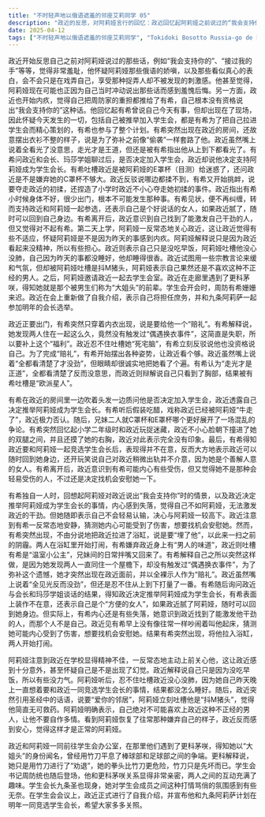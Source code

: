 ```yaml
---
title: "不时轻声地以俄语遮羞的邻座艾莉同学 05"
description: "政近的反思，对阿莉娅言行的回忆：政近回忆起阿莉娅之前说过的“我会支持你的”等话语，觉得很羞耻，认为阿莉娅可能只是在玩弄他。政近的反思，对有希的愧疚：政近想起自己将周防家的重担推给有希，感到内疚，觉得自己没有资格说“我会支持你的”这样的话。政近的反思，有希的计划：政近怀疑有希为了让他加入学生会而设局，认为有希参与了整个计划。有希的“赔礼”，有希的登场：有希在政近要出门时突然出现，只穿着内衣，说是要给政近一个“赔礼”。有希的“赔礼”，有希的解释：有希解释说，她发现两人同住一个屋檐下却没有触发过“偶遇换衣事件”，所以要补上这个“福利”。有希的“赔礼”，政近的吐槽：政近吐槽有希是“死宅脑”，有希反驳说轮不到政近说她。有希的“赔礼”，有希的“服务”：有希摆出各种姿势，让政近看个够，说是对政近的“赔礼”。有希的“赔礼”，政近的反应：政近虽然嘴上说着“全都看清楚了才没劲”，但还是忍不住看了个遍。有希的“赔礼”，有希的理论：有希认为“走光才是正道”，全都看清楚了反而没意思。有希的“赔礼”，政近的辩解：政近辩解说自己只看到了胸部，有希吐槽他是“欧派星人”。兄妹的争论，加入学生会的决定：有希问政近是否决定加入学生会，政近说他决定推举阿莉娅当学生会长。兄妹的争论，有希的反应：有希假装吃醋，说政近被阿莉娅“牛走了”，政近否认。兄妹的争论，罩杯之争：有希和政近争论C罩杯和E罩杯哪个更好，场面混乱。兄妹的争论，有希的回忆：有希回忆起小学时和政近玩捉迷藏，政近不小心摸了她的胸，政近表示不记得这件事。兄妹的争论，有希的安慰：有希得知政近要和阿莉娅一起竞选学生会长后，表示自己并不在意，还说政近可以随时回到她身边。有希的真心，有希的失落：有希独自一人时，流露出失落的表情，觉得自己不如阿莉娅，无法激发政近的干劲。有希的真心，有希的决心：有希表示自己不会输给阿莉娅。有希的真心，政近的猜测：政近猜测有希内心受伤，想要安慰她。有希的真心，有希的恶作剧：有希突然出现，把政近拉到浴缸里，说是要“埋了他”。有希的真心，兄妹的打闹：两人在浴缸里打闹，有希说政近身上有“男人的味道”，政近吐槽有希是“温室小公主”。校园生活，阿莉娅的关心：阿莉娅发现政近精神不佳，主动关心他，让政近觉得很意外。校园生活，政近的解释：政近解释说自己只是没吃早饭，阿莉娅吐槽他没心没肺，自己昨晚都没睡好。校园生活，政近的“告白”：政近引用圣经，说要“爱你的邻居”，阿莉娅吐槽他是“抖M猪头”。校园生活，阿莉娅的“嫌弃”：阿莉娅表示自己不可能喜欢上政近这种不正经的男人。校园生活，政近的安心：政近看到阿莉娅恢复了平常的样子，感到安心。学生会，更科茅咲：政近和阿莉娅前往学生会室，遇到了更科茅咲，得知她是个“大姐头”，曾用竹刀“劝退”了棒球部和足球部的争端。学生会，周防统也：学生会书记周防统也登场，和更科茅咲关系亲密，两人互动很有趣。学生会，九条圣：学生会长九条圣登场，对学生会成员之间的“打情骂俏”表示无奈。学生会，政近的自我介绍：政近在学生会上正式自我介绍，并宣布明年要和阿莉娅一起竞选学生会长。"
date: 2025-04-12
tags: ["不时轻声地以俄语遮羞的邻座艾莉同学", "Tokidoki Bosotto Russia-go de Dereru Tonari no Alya-san", "202407"]
---
```


政近开始反思自己之前对阿莉娅说过的那些话，例如“我会支持你的”、“接过我的手”等等，觉得非常羞耻，他怀疑阿莉娅那些俄语的娇嗔，以及那些看似真心的表白，会不会只是在戏弄自己，享受那种捉弄人却不被发现的刺激感。他甚至觉得，阿莉娅现在可能也正因为自己当时冲动说出那些话而感到羞愧后悔。另一方面，政近也开始内疚，觉得自己把周防家的重担都推给了有希，自己根本没有资格说出“我会支持你的”这种话。他回忆起有希曾说自己今天有事，但却出现在了现场，因此怀疑今天发生的一切，包括自己被推举加入学生会，都是有希为了把自己拉进学生会而精心策划的，有希也参与了整个计划。有希突然出现在政近的房间，还故意摆出衣衫不整的样子，说是为了弥补之前像“偷袭”一样套路了他。政近虽然嘴上说着全看光了没意思，走光才是王道，但还是被有希指出他从上到下都看光了。有希问政近和会长、玛莎学姐聊过后，是否决定加入学生会，政近却说他决定支持阿莉娅成为学生会长。有希吐槽政近是被阿莉娅的E罩杯（目测）给迷惑了，还问政近是不是嫌弃她的C罩杯不够大。政近反驳说哪边都揉不到，有希又开始挑衅，说要夺走政近的初揉，还捏造了小学时政近不小心夺走她初揉的事件。政近指出有希小时候身体不好，很少出门，根本不可能发生那种事。有希见状，便不再纠缠，转而支持政近和阿莉娅一起参选，还表示自己是个好说话的女人，如果政近腻了，随时可以回到自己身边。有希离开后，政近意识到自己找到了能激发自己干劲的人，但又觉得对不起有希。第二天上学，阿莉娅一反常态地关心政近，这让政近觉得有些不适应，怀疑阿莉娅是不是因为昨天的事感到内疚。阿莉娅解释说只是因为政近看起来没精神，所以有些担心。政近则表示自己只是没吃早饭，阿莉娅吐槽他没心没肺，自己因为昨天的事都没睡好，他却睡得很香。政近试图用一些宗教言论来缓和气氛，但却被阿莉娅吐槽是抖M猪头，阿莉娅表示自己果然还是不喜欢这种不正经的男人。之后，阿莉娅邀请政近一起去学生会室。政近在走廊里遇到了更科茅咲，得知她就是那个被男生们称为“大姐头”的前辈。学生会开会时，周防有希姗姗来迟。政近在会上重新做了自我介绍，表示自己将担任庶务，并和九条阿莉萨一起参加明年的会长选举。

政近正要出门，有希突然只穿着内衣出现，说是要给他一个“赔礼”。有希解释说，她发现两人住在一起这么久，竟然没有触发过“偶遇换衣事件”，这简直是失职，所以要补上这个“福利”。政近忍不住吐槽她“死宅脑”，有希立刻反驳说他也没资格说自己。为了完成“赔礼”，有希开始摆出各种姿势，让政近看个够。政近虽然嘴上说着“全都看清楚了才没劲”，但眼睛却很诚实地把她看了个遍。有希认为“走光才是正道”，全都看清楚了反而没意思，而政近则辩解说自己只看到了胸部，结果被有希吐槽是“欧派星人”。

有希在政近的房间里一边吹着头发一边质问他是否决定加入学生会，政近透露自己决定推举阿莉娅成为学生会长。有希听后假装吃醋，戏称政近已经被阿莉娅“牛走了”，政近极力否认。随后，兄妹二人就C罩杯和E罩杯哪个更好展开了一场混乱的争论。有希突然回忆起小学二年级时和政近玩捉迷藏，政近不小心脸朝下撞进了她的双腿之间，并且还摸了她的右胸，政近对此表示完全没有印象。最后，有希得知政近要和阿莉娅一起竞选学生会长后，表现得并不在意，反而大方地表示政近可以随时回到她身边，还开玩笑说自己对政近稍微出轨并不介意，因为她是个善解人意的女人。有希离开后，政近意识到有希可能内心有些受伤，但又觉得她不是那种会轻易受伤的人，不过还是决定找机会安慰她一下。

有希独自一人时，回想起阿莉娅对政近说出“我会支持你”时的情景，以及政近决定推举阿莉娅成为学生会长的事情，内心感到失落，觉得自己不如阿莉娅，无法激发政近的干劲。但她随即表示自己不会轻易认输，决心与阿莉娅一较高下。政近注意到有希一反常态地安静，猜测她内心可能受到了伤害，想要找机会安慰她。然而，有希突然出现，不由分说地把政近拉进了浴缸，说是要“埋了他”，以此来一扫之前的阴霾。两人在浴缸里开始打闹，有希嫌弃政近身上有“男人的味道”，政近则吐槽有希是“温室小公主”，兄妹间的日常拌嘴又回来了。有希解释自己之所以突然这样做，是因为她发现两人一直同住一个屋檐下，却没有触发过“偶遇换衣事件”，为了弥补这个遗憾，她才突然出现在政近面前，并以全裸示人作为“赔礼”。政近虽然嘴上说着“全见光反而没劲”，但还是忍不住从上到下打量了一番。有希随后询问政近与会长和玛莎学姐谈话的结果，得知政近决定推举阿莉娅成为学生会长，有希表面上装作不在意，还表示自己是个“方便的女人”，如果政近腻了阿莉娅，随时可以回到她身边。但实际上，有希内心还是有些失落，她意识到政近找到了能激发他干劲的人，而那个人不是自己。政近见有希早上没有像往常一样吵闹着叫他起床，猜测她可能内心受到了伤害，想要找机会安慰她。结果有希突然出现，将他拉入浴缸，两人开始打闹。

阿莉娅注意到政近在学校显得精神不佳，一反常态地主动上前关心他，这让政近感到十分意外，甚至怀疑自己是不是出现了幻觉。政近解释说自己只是因为没吃早饭，所以有些没力气。阿莉娅听后，忍不住吐槽政近没心没肺，因为她自己昨天晚上一直想着要和政近一同竞选学生会长的事情，结果都没怎么睡好。随后，政近突然引用圣经中的话语，说要“爱你的邻居”，阿莉娅立刻吐槽他是“抖M猪头”，觉得他简直无可救药。阿莉娅明确表示，自己绝对不可能喜欢上政近这种不正经的男人，让他不要自作多情。看到阿莉娅恢复了往常那种嫌弃自己的样子，政近反而感到安心，觉得这样才是正常的阿莉娅。

政近和阿莉娅一同前往学生会办公室，在那里他们遇到了更科茅咲，得知她以“大姐头”的身份闻名，曾经用竹刀平息了棒球部和足球部之间的争端。更科解释说，她只是用竹刀进行了“劝退”，她的拳头比竹刀更危险，竹刀只是先坏而已。学生会书记周防统也随后登场，他和更科茅咲关系显得非常亲密，两人之间的互动充满了趣味。学生会长九条圣也现身，她对学生会成员之间这种打情骂俏的氛围感到有些无奈。在学生会会议上，政近正式进行了自我介绍，并宣布他和九条阿莉萨计划在明年一同竞选学生会长，希望大家多多关照。